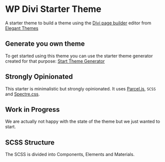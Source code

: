 # WP Divi Starter Theme
A starter theme to build a theme using the [Divi page builder](https://www.elegantthemes.com/gallery/divi/) editor from [Elegant Themes](https://www.elegantthemes.com)

## Generate you own theme
To get started using this theme you can use the starter theme generator created for that purpose:
[Start Theme Generator](https://soda.today/wp-divi-starter-theme-generator)

## Strongly Opinionated
This starter is minimalistic but strongly opinionated. It uses [Parcel.js](https://parceljs.org/), `SCSS` and [Spectre.css](https://picturepan2.github.io/spectre/).

## Work in Progress
We are actually not happy with the state of the theme but we just wanted to start.

## SCSS Structure
The SCSS is divided into Components, Elements and Materials.
